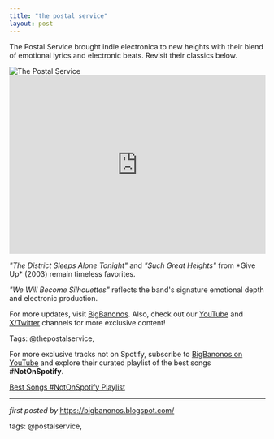 ```yaml
---
title: "the postal service"
layout: post
---
```

<!-- Introductory Text -->
<p >The Postal Service brought indie electronica to new heights with their blend of emotional lyrics and electronic beats. Revisit their classics below.</p> <!-- Featured Image -->
<div > <img src="https://ew.com/thmb/cJWLm5kwmLABd8fC_2p_tUaMUUc=/1500x0/filters:no_upscale():max_bytes(150000):strip_icc()/postal-service-2ddbbf9ed44a4f41b05661d3089c5578.jpg" alt="The Postal Service" />
</div> <!-- Spotify Playlist Embed -->
<div > <iframe src="https://open.spotify.com/embed/playlist/35kpbylwnqDdKT6LABC2o8?utm_source=generator" width="100%" height="352" frameBorder="0" allowfullscreen="" allow="autoplay; clipboard-write; encrypted-media; fullscreen; picture-in-picture" loading="lazy"></iframe>
</div> <!-- Song Information -->
<div > <p><em>"The District Sleeps Alone Tonight"</em> and <em>"Such Great Heights"</em> from *Give Up* (2003) remain timeless favorites.</p> <p><em>"We Will Become Silhouettes"</em> reflects the band's signature emotional depth and electronic production.</p>
</div> <!-- Footer Links -->
<div > <p>For more updates, visit <a href="https://bigbanonos.blogspot.com/" target="_blank">BigBanonos</a>. Also, check out our <a href="https://www.youtube.com/@BigBanonos" target="_blank">YouTube</a> and <a href="https://x.com/bigbanonos" target="_blank">X/Twitter</a> channels for more exclusive content!</p>
</div> <!-- Tags -->
<p >Tags: @thepostalservice,</p>


<!--Subscribe and Playlist Links-->
<div>
    <p>For more exclusive tracks not on Spotify, subscribe to <a href="https://www.youtube.com/@BigBanonos" target="_blank">BigBanonos on YouTube</a> and explore their curated playlist of the best songs <strong>#NotOnSpotify</strong>.</p>
    <p><a href="https://www.youtube.com/playlist?list=PLtuNtuTatqI0kFahUCbtbfenC_ET5O_tr" target="_blank">Best Songs #NotOnSpotify Playlist<br /></a></p></div>

<hr />

<p><em>first posted by</em> <a href="https://bigbanonos.blogspot.com/" rel="noopener" target="_new">https://bigbanonos.blogspot.com/</a></p>

<p>tags: @postalservice,</p>
